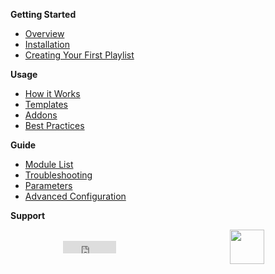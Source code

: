 ​**Getting Started**

* [Overview](/README-en.md)
* [Installation](/install-en.md)
* [Creating Your First Playlist](/first-playlist-en.md)

**Usage**

* [How it Works](/details-en.md)
* [Templates](/template-en.md)
* [Addons](/addon-en.md)
* [Best Practices](/best-practices-en.md)

**Guide**

* [Module List](/reference-en/index.md)
* [Troubleshooting](/errors-en.md)
* [Parameters](/config-en.md)
* [Advanced Configuration](/tuning-en.md)

**Support**

<div style="display: flex; flex-direction: row; align-items: center; justify-content: space-around;">
 <iframe src="https://ghbtns.com/github-btn.html?user=chimildic&repo=goofy&type=star&count=true" frameborder="0" scrolling="0" width="85" height="20" title="GitHub"></iframe>
 <a style="margin: 0 1.0em; padding: 0;" href="https://qiwi.com/n/CHIMILDIC" target="_blank"><img style="margin: 0;" src="img/sp-mc.png" width="55" /></a>
</div>
